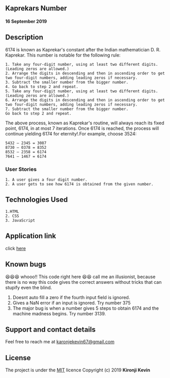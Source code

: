 ## Kaprekars Number

#### 16 September 2019

## Description
6174 is known as Kaprekar's constant after the Indian mathematician D. R. Kaprekar. This number is notable for the following rule:
```
1. Take any four-digit number, using at least two different digits. (Leading zeros are allowed.)
2. Arrange the digits in descending and then in ascending order to get two four-digit numbers, adding leading zeros if necessary.
3. Subtract the smaller number from the bigger number.
4. Go back to step 2 and repeat.
5. Take any four-digit number, using at least two different digits. (Leading zeros are allowed.)
6. Arrange the digits in descending and then in ascending order to get two four-digit numbers, adding leading zeros if necessary.
7. Subtract the smaller number from the bigger number.
Go back to step 2 and repeat.
```
The above process, known as Kaprekar's routine, will always reach its fixed point, 6174, in at most 7 iterations. Once 6174 is reached, the process will continue yielding 6174 for eternity!.For example, choose 3524:
```
5432 – 2345 = 3087
8730 – 0378 = 8352
8532 – 2358 = 6174
7641 – 1467 = 6174

```

### User Stories
```
1. A user gives a four digit number.
2. A user gets to see how 6174 is obtained from the given number.

```
## Technologies Used
```
1.HTML
2. CSS
3. JavaScript

```
## Application link
click [here](https://mtaakwetu.herokuapp.com/)


## Known bugs
:laughing::laughing::laughing: whooo!! This code right here :laughing::laughing: call me an illusionist, because there is no way this code gives the correct answers without tricks that can stupify even the blind. 
1. Doesnt auto fill a zero if the fourth input field is ignored.
2. Gives a NaN error if an input is ignored. Try number 375
3. The major bug is when a number gives 5 steps to obtain 6174 and the machine madness begins. Try number 3139. 
## Support and contact details
Feel free to reach me at karonjekevin67@gmail.com
## License
The project is under the [MIT](https://github.com/Fahari/mtaa/blob/master/LICENSE) licence
Copyright (c) 2019 **Kironji Kevin**
